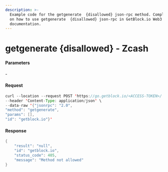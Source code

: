 ```yaml
---
description: >-
  Example code for the getgenerate  {disallowed} json-rpc method. Сomplete guide
  on how to use getgenerate  {disallowed} json-rpc in GetBlock.io Web3
  documentation.
---
```


# getgenerate {disallowed} - Zcash

#### Parameters

\-

#### Request

```java
curl --location --request POST 'https://go.getblock.io/<ACCESS-TOKEN>/' \
--header 'Content-Type: application/json' \
--data-raw '{"jsonrpc": "2.0",
"method": "getgenerate",
"params": [],
"id": "getblock.io"}'
```

#### Response

```java
{
    "result": "null",
    "id": "getblock.io",
    "status_code": 405,
    "message": "Method not allowed"
}
```
